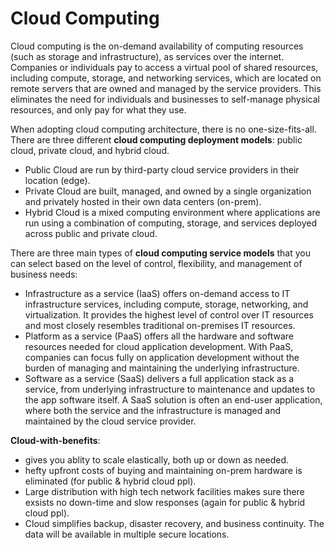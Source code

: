 # Cloud Computing 
Cloud computing is the on-demand availability of computing resources (such as storage and infrastructure), as services over the internet. Companies or individuals pay to access a virtual pool of shared resources, including compute, storage, and networking services, which are located on remote servers that are owned and managed by the service providers. This eliminates the need for individuals and businesses to self-manage physical resources, and only pay for what they use. 

When adopting cloud computing architecture, there is no one-size-fits-all. There are three different **cloud computing deployment models**: public cloud, private cloud, and hybrid cloud.
- Public Cloud are run by third-party cloud service providers in their location (edge). 
- Private Cloud are built, managed, and owned by a single organization and privately hosted in their own data centers (on-prem).
- Hybrid Cloud is a mixed computing environment where applications are run using a combination of computing, storage, and services deployed across public and private cloud.

There are three main types of **cloud computing service models** that you can select based on the level of control, flexibility, and management of business needs:
- Infrastructure as a service (IaaS) offers on-demand access to IT infrastructure services, including compute, storage, networking, and virtualization. It provides the highest level of control over IT resources and most closely resembles traditional on-premises IT resources.
- Platform as a service (PaaS) offers all the hardware and software resources needed for cloud application development. With PaaS, companies can focus fully on application development without the burden of managing and maintaining the underlying infrastructure.
- Software as a service (SaaS) delivers a full application stack as a service, from underlying infrastructure to maintenance and updates to the app software itself. A SaaS solution is often an end-user application, where both the service and the infrastructure is managed and maintained by the cloud service provider.

**Cloud-with-benefits**: 
- gives you ablity to scale elastically, both up or down as needed.
- hefty upfront costs of buying and maintaining on-prem hardware is eliminated (for public & hybrid  cloud ppl).
- Large distribution with high tech network facilities makes sure there exsists no down-time and slow responses (again for public & hybrid cloud ppl).  
- Cloud simplifies backup, disaster recovery, and business continuity. The data will be available in multiple secure locations.

